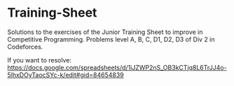 # Training-Sheet
Solutions to the exercises of the Junior Training Sheet to improve in Competitive Programming.
Problems level A, B, C, D1, D2, D3 of Div 2 in Codeforces.

If you want to resolve: https://docs.google.com/spreadsheets/d/1iJZWP2nS_OB3kCTjq8L6TrJJ4o-5lhxDOyTaocSYc-k/edit#gid=84654839
